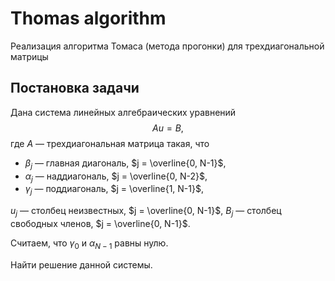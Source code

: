 # Thomas algorithm
Реализация алгоритма Томаса (метода прогонки) для трехдиагональной матрицы

## Постановка задачи
Дана система линейных алгебраических уравнений
$$ Au = B, $$
где $A$ — трехдиагональная матрица такая, что
<!-- $$
    A = \begin{pmatrix}
        \beta_0 & \alpha_0 & 0 & 0 & 0 & \dots & 0 \\
        \gamma_1 & \beta_1 & \alpha_1 & 0 & 0 & \dots & 0 \\
        0 & \gamma_2 & \beta_2 & \alpha_2 & 0 & \dots & 0 \\
        0 & 0 & \gamma_3 & \beta_3 & \alpha_3 & \dots & 0 \\
        \dots & \dots & \dots & \dots & \dots & \dots & \dots \\
        0 & 0 & 0 & 0 & \gamma_{N-2} & \beta_{N-2} & \alpha_{N-2} \\
        0 & 0 & 0 & 0 & \gamma_{N-1} & \beta_{N-1} & \alpha_{N-1}
    \end{pmatrix},
$$
$$ u = \begin{pmatrix}
        u_0 \\ u_1 \\ \dots \\ u_{N-1}
    \end{pmatrix}, \quad
    B = \begin{pmatrix}
        B_0 \\ B_1 \\ \dots \\ B_{N-1}
    \end{pmatrix},
$$ -->
- $\beta_j$ — главная диагональ, $j = \overline{0, N-1}$,
- $\alpha_j$ — наддиагональ, $j = \overline{0, N-2}$,
- $\gamma_j$ — поддиагональ, $j = \overline{1, N-1}$,

$u_j$ — столбец неизвестных, $j = \overline{0, N-1}$,
$B_j$ — столбец свободных членов, $j = \overline{0, N-1}$.

Считаем, что $\gamma_0$ и $\alpha_{N-1}$ равны нулю.

Найти решение данной системы.